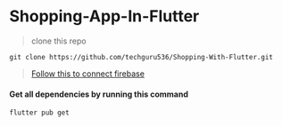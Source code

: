 # Shopping-App-In-Flutter

> clone this repo
```
git clone https://github.com/techguru536/Shopping-With-Flutter.git
```
> [Follow this to connect firebase ](https://firebase.google.com/docs/flutter/setup?platform=ios)


#### Get all dependencies by running this command
```
flutter pub get 
```





